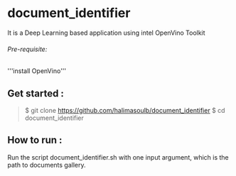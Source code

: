 # document_identifier
It is a Deep Learning based application using intel OpenVino Toolkit
###### Pre-requisite:
'''install OpenVino'''
## Get started :
>$ git clone https://github.com/halimasoulb/document_identifier
>$ cd document_identifier
## How to run :
Run the script document_identifier.sh with one input argument, which is the path to documents gallery.

